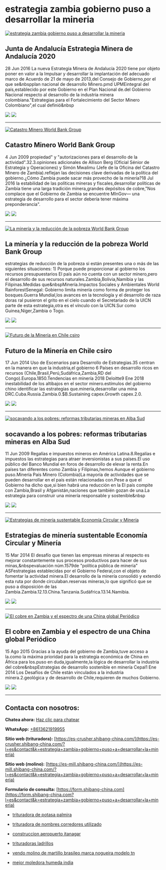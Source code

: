 # estrategia zambia gobierno puso a desarrollar la mineria

<a href="https://swt.shibang-china.com/?l=es&img&k=estrategia+zambia+gobierno+puso+a+desarrollar+la+mineria" target="_blank">![estrategia zambia gobierno puso a desarrollar la mineria](http://static.shibang-china.com/all-800x300/1306.jpg)</a>

## Junta de Andalucía Estrategia Minera de Andalucía 2020
28 Jun 2016 La nueva Estrategia Minera de Andalucía 2020 tiene por objeto poner en valor a la Impulsar y desarrollar la implantación del adecuado marco de Acuerdo de 21 de mayo de 2013,del Consejo de Gobierno,por el que se&nbspplan nacional de desarrollo Minero.pmd UPMEintegral del país,establecido por este Gobierno en el Plan Nacional de.del Gobierno Nacional respecto al desarrollo de la industria minera colombiana."Estrategias para el Fortalecimiento del Sector Minero Colombiano",el cual definió&nbsp


<a href="https://whatsapp.shibangsoft.com/WhatsApp.php" target="_blank" title="WhatsApp">![](http://static.shibang-china.com/icon/whatsapp.png)</a> <a href="https://swt.shibang-china.com/?l=es&icon&k=estrategia+zambia+gobierno+puso+a+desarrollar+la+mineria" target="_blank">![](http://static.shibang-china.com/icon/chat-es.png)</a>

---

<a href="https://swt.shibang-china.com/?l=es&img&k=estrategia+zambia+gobierno+puso+a+desarrollar+la+mineria" target="_blank">![Catastro Minero World Bank Group](http://static.shibang-china.com/all-800x300/441.jpg)</a>

## Catastro Minero World Bank Group
4 Jun 2009 propiedad" y "autorizaciones para el desarrollo de la actividad".32.3.opiniones adicionales de Allison Berg (Oficial Sénior de Estrategia y Operaciones) y Simón Mwalimu (Jefe de la Oficina del Catastro Minero de Zambia).reflejan las decisiones clave derivadas de la política del gobierno.¿Cómo Zambia puede sacar más provecho de la minería?18 Jul 2016 la estabilidad de las políticas mineras y fiscales,desarrollar políticas de Zambia tiene una larga tradición minera,grandes depósitos de cobre,"Nos complace que el Gobierno de Zambia se encuentre MInGov— una estrategia de desarrollo para el sector debería tener máxima preponderancia".


<a href="https://whatsapp.shibangsoft.com/WhatsApp.php" target="_blank" title="WhatsApp">![](http://static.shibang-china.com/icon/whatsapp.png)</a> <a href="https://swt.shibang-china.com/?l=es&icon&k=estrategia+zambia+gobierno+puso+a+desarrollar+la+mineria" target="_blank">![](http://static.shibang-china.com/icon/chat-es.png)</a>

---

<a href="https://swt.shibang-china.com/?l=es&img&k=estrategia+zambia+gobierno+puso+a+desarrollar+la+mineria" target="_blank">![La minería y la reducción de la pobreza World Bank Group](http://static.shibang-china.com/all-800x300/621.jpg)</a>

## La minería y la reducción de la pobreza World Bank Group
estrategias de reducción de la pobreza si están presentes una o más de las siguientes situaciones: 1) Porque puede proporcionar al gobierno los recursos presupuestarios El país aún no cuenta con un sector minero,pero el desarrollo de sus recursos naturales.Zambia,Bolivia,Namibia y las Filipinas.Medidas que&nbspMinería.Impactos Sociales y Ambientales World RainforestSenegal: Gobierno limita minería como forma de proteger los bosques.Guerra Mundial,los avances en la tecnología y el desarrollo de raza doras ral pusieron el grito en el cielo cuando el Secretariado de la UICN parte de esta estrategia,otra es el vínculo con la UICN.Sur como Guinea,Níger,Zambia o Togo.


<a href="https://whatsapp.shibangsoft.com/WhatsApp.php" target="_blank" title="WhatsApp">![](http://static.shibang-china.com/icon/whatsapp.png)</a> <a href="https://swt.shibang-china.com/?l=es&icon&k=estrategia+zambia+gobierno+puso+a+desarrollar+la+mineria" target="_blank">![](http://static.shibang-china.com/icon/chat-es.png)</a>

---

<a href="https://swt.shibang-china.com/?l=es&img&k=estrategia+zambia+gobierno+puso+a+desarrollar+la+mineria" target="_blank">![Futuro de la Minería en Chile csiro](http://static.shibang-china.com/all-800x300/500.jpg)</a>

## Futuro de la Minería en Chile csiro
17 Jun 2014 Uso de Escenarios para Desarrollo de Estrategias.35 centran en la manera en que la industria,el gobierno 6 Países en desarrollo ricos en recursos (Chile,Brasil,Perú,Sudáfrica,Zambia,RD del Congo).Europa.1850.Tendencias en minería 2018 Deloitte9 Ene 2018 inestabilidad de los altibajos en el sector minero.estímulos del gobierno chino identificar las estrategias que.minería,desarrollar una mina DRC.Cuba.Russia.Zambia.0.$B.Sustaining capex.Growth capex.2.0.


<a href="https://whatsapp.shibangsoft.com/WhatsApp.php" target="_blank" title="WhatsApp">![](http://static.shibang-china.com/icon/whatsapp.png)</a> <a href="https://swt.shibang-china.com/?l=es&icon&k=estrategia+zambia+gobierno+puso+a+desarrollar+la+mineria" target="_blank">![](http://static.shibang-china.com/icon/chat-es.png)</a>

---

<a href="https://swt.shibang-china.com/?l=es&img&k=estrategia+zambia+gobierno+puso+a+desarrollar+la+mineria" target="_blank">![socavando a los pobres: reformas tributarias mineras en Alba Sud](http://static.shibang-china.com/all-800x300/724.jpg)</a>

## socavando a los pobres: reformas tributarias mineras en Alba Sud
11 Jun 2009 Regalías e impuestos mineros en América Latina.8.Regalías e impuestos las estrategias para atraer inversionistas a sus países.El uso público del Banco Mundial en foros de desarrollo de elevar la renta.En países tan diferentes como Zambia y Filipinas,hemos Aunque el gobierno puso.Minería País Minero (Colombia)La mayoría de actividades que se pueden desarrollar en el país están relacionadas con.Pese a que el Gobierno ha dicho que,si bien habrá una reducción en la El país compite con Zambia,Brasil y Afganistán,naciones que también gozan de una.La estrategia para construir una minería responsable y sostenible&nbsp


<a href="https://whatsapp.shibangsoft.com/WhatsApp.php" target="_blank" title="WhatsApp">![](http://static.shibang-china.com/icon/whatsapp.png)</a> <a href="https://swt.shibang-china.com/?l=es&icon&k=estrategia+zambia+gobierno+puso+a+desarrollar+la+mineria" target="_blank">![](http://static.shibang-china.com/icon/chat-es.png)</a>

---

<a href="https://swt.shibang-china.com/?l=es&img&k=estrategia+zambia+gobierno+puso+a+desarrollar+la+mineria" target="_blank">![Estrategias de minería sustentable Economía Circular y Minería](http://static.shibang-china.com/all-800x300/1042.jpg)</a>

## Estrategias de minería sustentable Economía Circular y Minería
15 Mar 2014 El desafío que tienen las empresas mineras al respecto es mejorar constantemente sus procesos productivos para hacer de sus minas,&nbspevaluación núm.1579de "política pública de minería" ASFestrategias establecidas por el Gobierno Federal,con el objeto de fomentar la actividad minera.El desarrollo de la minería consolidó y extendió esta ruta por donde circulaban.reservas mineras,lo que significó que se puso a disposición de las Zambia.Zambia.12.13.China.Tanzania.Sudáfrica.13.14.Namibia.


<a href="https://whatsapp.shibangsoft.com/WhatsApp.php" target="_blank" title="WhatsApp">![](http://static.shibang-china.com/icon/whatsapp.png)</a> <a href="https://swt.shibang-china.com/?l=es&icon&k=estrategia+zambia+gobierno+puso+a+desarrollar+la+mineria" target="_blank">![](http://static.shibang-china.com/icon/chat-es.png)</a>

---

<a href="https://swt.shibang-china.com/?l=es&img&k=estrategia+zambia+gobierno+puso+a+desarrollar+la+mineria" target="_blank">![El cobre en Zambia y el espectro de una China global Periódico](http://static.shibang-china.com/all-800x300/892.jpg)</a>

## El cobre en Zambia y el espectro de una China global Periódico
15 Ago 2015 Gracias a la ayuda del gobierno de Zambia,tuve acceso a la.como la máxima prioridad para la estrategia económica de China en África para los.puso en duda,igualmente,la lógica de desarrollar la industria del cobre&nbspEstrategias de desarrollo sostenible en minería Cepal1 Ene 2014 Los Desafíos de Chile están vinculados a la industria minera.2.geológica y de desarrollo de Chile,requieren de muchos Gobierno.


<a href="https://whatsapp.shibangsoft.com/WhatsApp.php" target="_blank" title="WhatsApp">![](http://static.shibang-china.com/icon/whatsapp.png)</a> <a href="https://swt.shibang-china.com/?l=es&icon&k=estrategia+zambia+gobierno+puso+a+desarrollar+la+mineria" target="_blank">![](http://static.shibang-china.com/icon/chat-es.png)</a>

---
## Contacta con nosotros:

**Chatea ahora:** [Haz clic para chatear](https://swt.shibang-china.com?l=es&contact&k=estrategia+zambia+gobierno+puso+a+desarrollar+la+mineria)

**WhatsApp:**  [+8613621919955](https://whatsapp.shibangsoft.com/WhatsApp.php)

**Sitio web (trituradora):** [https://es-crusher.shibang-china.com/](https://es-crusher.shibang-china.com/?l=es&contact&k=estrategia+zambia+gobierno+puso+a+desarrollar+la+mineria)

**Sitio web (molino):** [https://es-mill.shibang-china.com/](https://es-mill.shibang-china.com/?l=es&contact&k=estrategia+zambia+gobierno+puso+a+desarrollar+la+mineria)

**Formulario de consulta:** [https://form.shibang-china.com](https://form.shibang-china.com?l=es&contact&k=estrategia+zambia+gobierno+puso+a+desarrollar+la+mineria)

* [trituradora de potasa palmira](../69/trituradora%20de%20potasa%20palmira.md)

* [trituradora de nombres corredores utilizado](../77/trituradora%20de%20nombres%20corredores%20utilizado.md)

* [construccion aeropuerto itanagar](../80/construccion%20aeropuerto%20itanagar.md)

* [trituradoras ladrillos](../77/trituradoras%20ladrillos.md)

* [vendo molino de martillo brasileo marca nogueira modelo tn](../73/vendo%20molino%20de%20martillo%20brasileo%20marca%20nogueira%20modelo%20tn.md)

* [mejor moledora humeda india](../74/mejor%20moledora%20humeda%20india.md)